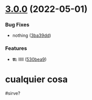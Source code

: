 # [3.0.0](https://github.com/IngSoft2-Gr6/tmp-test/compare/v2.1.0...v3.0.0) (2022-05-01)


### Bug Fixes

* nothing ([3ba39dd](https://github.com/IngSoft2-Gr6/tmp-test/commit/3ba39ddefbe1d145da6c9d3b3328413d7258fd7f))


### Features

* **tt:** lllll ([530bea9](https://github.com/IngSoft2-Gr6/tmp-test/commit/530bea9bda4478c6bbae5732eba9f4da04afe37f))


# cualquier cosa


#sirve?